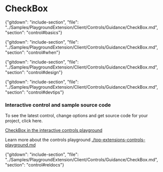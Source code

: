 ﻿# CheckBox

{"gitdown": "include-section", "file": "../Samples/PlaygroundExtension/Client/Controls/Guidance/CheckBox.md", "section": "control#basics"}

<!-- TODO get an IMAGE to embed here -->

<!-- TODO get an SAMPLE CODE to embed here -->

{"gitdown": "include-section", "file": "../Samples/PlaygroundExtension/Client/Controls/Guidance/CheckBox.md", "section": "control#when"}

{"gitdown": "include-section", "file": "../Samples/PlaygroundExtension/Client/Controls/Guidance/CheckBox.md", "section": "control#design"}

{"gitdown": "include-section", "file": "../Samples/PlaygroundExtension/Client/Controls/Guidance/CheckBox.md", "section": "control#devtips"}

### Interactive control and sample source code
To see the latest control, change options and get source code for your project, click here.

<a href="https://ms.portal.azure.com/?Microsoft_Azure_Playground=true#blade/Microsoft_Azure_Playground/ControlsIndexBlade/CheckBoxPlayground" target="_blank">CheckBox in the interactive controls playground</a>

Learn more about the controls playground [./top-extensions-controls-playground.md](./top-extensions-controls-playground.md)

{"gitdown": "include-section", "file": "../Samples/PlaygroundExtension/Client/Controls/Guidance/CheckBox.md", "section": "control#reldocs"}
